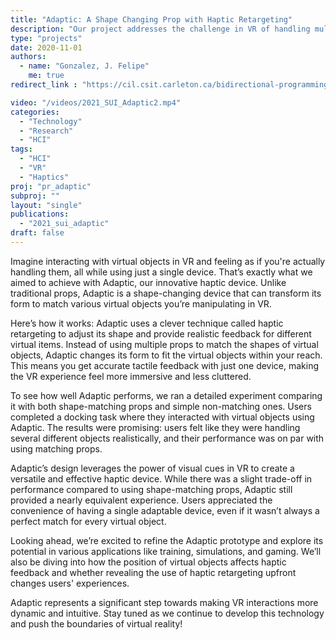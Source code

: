 ```yaml
---
title: "Adaptic: A Shape Changing Prop with Haptic Retargeting"
description: "Our project addresses the challenge in VR of handling multiple interactable objects using props that match the object's shape. By integrating a versatile shape-changing prop with haptic retargeting technology, we create the sensation of interacting with various objects in different VR spaces using just one physical prop. Take a look at our compelling results."
type: "projects"
date: 2020-11-01
authors:
  - name: "Gonzalez, J. Felipe" 
    me: true
redirect_link : "https://cil.csit.carleton.ca/bidirectional-programming-csg-cad/"

video: "/videos/2021_SUI_Adaptic2.mp4"
categories:
  - "Technology"
  - "Research"
  - "HCI"
tags:
  - "HCI"
  - "VR"
  - "Haptics"
proj: "pr_adaptic"
subproj: ""
layout: "single"
publications:
  - "2021_sui_adaptic"
draft: false
---
```


Imagine interacting with virtual objects in VR and feeling as if you're actually handling them, all while using just a single device. That’s exactly what we aimed to achieve with Adaptic, our innovative haptic device. Unlike traditional props, Adaptic is a shape-changing device that can transform its form to match various virtual objects you’re manipulating in VR.

Here’s how it works: Adaptic uses a clever technique called haptic retargeting to adjust its shape and provide realistic feedback for different virtual items. Instead of using multiple props to match the shapes of virtual objects, Adaptic changes its form to fit the virtual objects within your reach. This means you get accurate tactile feedback with just one device, making the VR experience feel more immersive and less cluttered.

To see how well Adaptic performs, we ran a detailed experiment comparing it with both shape-matching props and simple non-matching ones. Users completed a docking task where they interacted with virtual objects using Adaptic. The results were promising: users felt like they were handling several different objects realistically, and their performance was on par with using matching props.

Adaptic’s design leverages the power of visual cues in VR to create a versatile and effective haptic device. While there was a slight trade-off in performance compared to using shape-matching props, Adaptic still provided a nearly equivalent experience. Users appreciated the convenience of having a single adaptable device, even if it wasn’t always a perfect match for every virtual object.

Looking ahead, we’re excited to refine the Adaptic prototype and explore its potential in various applications like training, simulations, and gaming. We’ll also be diving into how the position of virtual objects affects haptic feedback and whether revealing the use of haptic retargeting upfront changes users' experiences.

Adaptic represents a significant step towards making VR interactions more dynamic and intuitive. Stay tuned as we continue to develop this technology and push the boundaries of virtual reality!